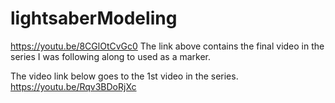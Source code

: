 # lightsaberModeling
https://youtu.be/8CGlOtCvGc0
The link above contains the final video in the series I was following along to used as a marker.

The video link below goes to the 1st video in the series.
https://youtu.be/Rqv3BDoRjXc
